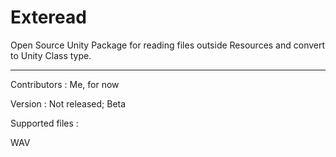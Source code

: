 # Exteread
Open Source Unity Package for reading files outside Resources and convert to Unity Class type.
***

Contributors \: Me, for now

Version \: Not released; Beta

Supported files \:

WAV